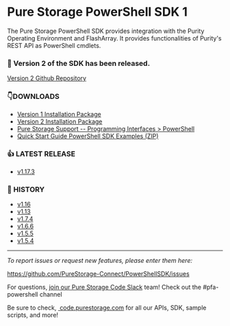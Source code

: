 # Pure Storage PowerShell SDK 1

The Pure Storage PowerShell SDK provides integration with the Purity Operating Environment and FlashArray. It provides functionalities of Purity's REST API as PowerShell cmdlets.
### :100: Version 2 of the SDK has been released.
[Version 2 Github Repository](https://github.com/PureStorage-Connect/PowerShellSDK2)

###  :point_down:DOWNLOADS
* [Version 1 Installation Package](https://github.com/PureStorage-Connect/PowerShellSDK/blob/master/PurePowerShellSDKInstaller.msi)
* [Version 2 Installation Package](https://github.com/PureStorage-Connect/PowerShellSDK/blob/master/PurePowerShellSDKInstaller.msi)
* [Pure Storage Support -- Programming Interfaces > PowerShell](https://support.purestorage.com/Solutions/Microsoft_Platform_Guide/a_Windows_PowerShell)
* [Quick Start Guide PowerShell SDK Examples (ZIP)](https://github.com/PureStorage-Connect/PowerShellSDK/blob/master/SDK-Examples.zip)

### :+1: LATEST RELEASE
* [v1.17.3](https://github.com/PureStorage-Connect/PowerShellSDK/releases/tag/v1.17.3)

### :wave: HISTORY
* [v1.16](https://github.com/PureStorage-Connect/PowerShellSDK/releases/tag/v1.16)
* [v1.13](https://github.com/PureStorage-Connect/PowerShellSDK/releases/tag/v1.13)
* [v1.7.4](https://github.com/PureStorage-Connect/PowerShellSDK/releases/tag/v1.7.4.0)
* [v1.6.6](https://github.com/PureStorage-Connect/PowerShellSDK/releases/tag/v1.6.6.0)
* [v1.5.5](https://github.com/PureStorage-Connect/PowerShellSDK/releases/tag/v1.5.5.0)
* [v1.5.4](https://github.com/PureStorage-Connect/PowerShellSDK/releases/tag/v1.5.4.0)

<!-- wp:separator -->
<hr class="wp-block-separator"/>
<!-- /wp:separator -->

<!-- wp:paragraph -->
<p><em>To report issues or request new features, please enter them here:</em></p>
<!-- /wp:paragraph -->

<!-- wp:paragraph -->
<p><a href="https://github.com/PureStorage-Connect/PureStoragePowerShellSDK/issues">https://github.com/PureStorage-Connect/PowerShellSDK/issues</a></p>
<!-- /wp:paragraph -->
<!-- wp:paragraph -->
<p>For questions,&nbsp;<a href="https://codeinvite.purestorage.com/">join our Pure Storage Code Slack</a>&nbsp;team! Check out the #pfa-powershell channel</p>
<!-- /wp:paragraph -->

<!-- wp:paragraph -->
<p>Be sure to check,&nbsp;<a href="https://code.purestorage.com/"> code.purestorage.com</a> for all our APIs, SDK, sample scripts, and more!</p>
<!-- /wp:paragraph -->
